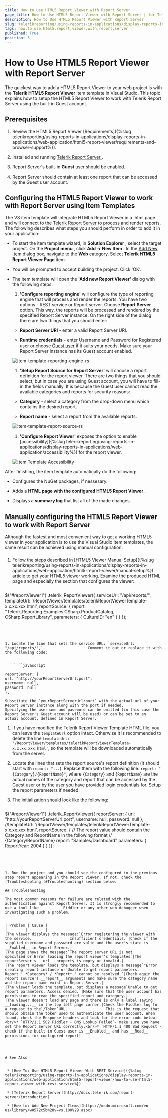 ```yaml
---
title: How to Use HTML5 Report Viewer with Report Server
page_title: How to Use HTML5 Report Viewer with Report Server | for Telerik Reporting Documentation
description: How to Use HTML5 Report Viewer with Report Server
slug: telerikreporting/using-reports-in-applications/display-reports-in-applications/web-application/html5-report-viewer/how-to-use-html5-report-viewer-with-report-server
tags: how,to,use,html5,report,viewer,with,report,server
published: True
position: 3
---
```


# How to Use HTML5 Report Viewer with Report Server



The quickest way to add a HTML5 Report Viewer to your web project is with the         __Telerik HTML5 Report Viewer__  item template in Visual Studio.         This topic explains how to setup the HTML5 Report Viewer to work with Telerik Report Server using the built-in Guest account.       

## Prerequisites

1. Review the HTML5 Report Viewer [Requirements]({%slug telerikreporting/using-reports-in-applications/display-reports-in-applications/web-application/html5-report-viewer/requirements-and-browser-support%}).             

1. Installed and running                [Telerik Report Server ](https://docs.telerik.com/report-server/introduction) .             

1. Report Server's built-in __Guest__  user should be enabled.             

1. Report Server should contain at least one report that can be accessed by the Guest user account.             

## Configuring the HTML5 Report Viewer to work with Report Server using Item Templates

The VS item template will integrate HTML5 Report Viewer in a .html page           and will connect to the            [Telerik Report Server](https://docs.telerik.com/report-server/introduction)            to process and render reports.           The following describes what steps you should perform in order to add it in your application:         

* To start the item template wizard, in __Solution Explorer__ , select the target project. On the               __Project menu__ , click __Add -> New Item__ . In the                [Add New Item](https://msdn.microsoft.com/en-us/library/w0572c5b%28v=vs.100%29.aspx)                dialog box, navigate to the __Web__  category. Select __Telerik HTML5 Report Viewer Page__  item.             

* You will be prompted to accept building the project. Click 'OK'.             

* The item template will open the __'Add new Report Viewer'__  dialog with the following steps:             

   1. __'Configure reporting engine'__  will configure the type of reporting engine that will process and render the reports.                   You have two options - REST service or Report server. Choose __Report Server__  option. This way, the reports will be                   processed and rendered by the specified Report Server instance. On the right side of the dialog there are two things that you should enter:                 

   + __Report Server URI__  - enter a valid Report Server URI.                     

   + __Runtime credentials__  - enter Username and Password for Registered user or choose                        [Guest user](https://docs.telerik.com/report-server/implementer-guide/user-management/guest-user)  if it suits your needs. Make sure your Report Server instance has its Guest account enabled.                       

  ![item-template-reporting-engine-rs](images/item-template-reporting-engine-rs.png)

   1. __'Setup Report Source for Report Server'__  will choose a report definition for the report viewer. There are two things                   that you should select, but in case you are using Guest account, you will have to fill-in the fields manually. It is because the Guest user                   cannot read the available categories and reports for security reasons:                 

   + __Category__  - select a category from the drop-down menu which contains the desired report.                     

   + __Report name__  - select a report from the available reports.                       

  ![item-template-report-source-rs](images/item-template-report-source-rs.png)

   1. __'Configure Report Viewer'__  exposes the option to enable                   [accessibility]({%slug telerikreporting/using-reports-in-applications/display-reports-in-applications/web-application/accessibility%}) for the report viewer.                   

  ![Item Template Accessibility](images/item-template-accessibility.png)

After finishing, the item template automatically do the following:         

* Configures the NuGet packages, if nessesary.             

* Adds a __HTML page with the configured HTML5 Report Viewer__ .             

* Displays a __summary log__  that list all of the made changes.             

## Manually configuring the HTML5 Report Viewer to work with Report Server

Although the fastest and most convenient way to get a working HTML5 viewer in your application is to use the Visual Studio item templates,           the same result can be achieved using manual configuration.         

###

1. Follow the steps described in [HTML5 Viewer Manual Setup]({%slug telerikreporting/using-reports-in-applications/display-reports-in-applications/web-application/html5-report-viewer/manual-setup%}) article to get your HTML5 viewer working.                   Examine the produced HTML page and especially the section that configures the viewer:                 

	
    ````javascript

$("#reportViewer1")
.telerik_ReportViewer({
serviceUrl: "/api/reports/",
templateUrl: '/ReportViewer/templates/telerikReportViewerTemplate-x.x.xx.xxx.html',
reportSource: {
report: "Telerik.Reporting.Examples.CSharp.ProductCatalog, CSharp.ReportLibrary",
parameters: {
CultureID: "en"
}
}
});
````




1. Locate the line that sets the service URL: `serviceUrl: "/api/reports/",`.                   Comment it out or replace it with the following code:                 

	
    ````javascript

reportServer: {
url: "http://yourReportServerUrl:port",
username: null,
password: null
},
````


    Substitute the `yourReportServerUrl:port` with the actual url of your Report Server instance along with the port if needed.                   Specifying the username and password can be omitted (in this case the Report Server's Guest account will be used) or can be set to an                   actual account, defined in Report Server.                 

1. If you have modified the Telerik Report Viewer Template HTML file, you can leave the `templateUrl` option intact.                   Otherwise it is recommended to delete the line `templateUrl: '/ReportViewer/templates/telerikReportViewerTemplate-x.x.xx.xxx.html'`,                   so the template will be downloaded automatically from the server.                 

1. Locate the lines that sets the report source's report definition (it should start with `report: "...`).                   Replace them with the following line: `report: "{Category}/{ReportName}"`,                   where `{Category}` and `{ReportName}` are the actual names of the category and report that can be accessed                   by the Guest user or by the user you have provided login credentials for.                     Setup the report parameters if needed.                 

1. The initialization should look like the following:                 

	
    ````javascript

$("#reportViewer1")
.telerik_ReportViewer({
reportServer: {
url: "http://yourReportServerUrl:port",
username: null,
password: null
},
//templateUrl: '/ReportViewer/templates/telerikReportViewerTemplate-x.x.xx.xxx.html',
reportSource: {
// The report value should contain the Category and ReportName in the following format
// {Category/ReportName}
report: "Samples/Dashboard"
parameters: {
ReportYear: 2004
}
}
});
````




1. Run the project and you should see the configured in the previous step report appearing in the Report Viewer. If not, check the                   [Troubleshooting](#Troubleshooting) section below.                 

## Troubleshooting

The most common reasons for failure are related with the authentication against Report Server. It is strongly recommended to use a tool like           Fiddler or any other web debugger when investigating such a problem.         


| Problem | Cause |
| ------ | ------ |
|The viewer displays the message:`Error registering the viewer with the service.                 Insufficient credentials.`|Check if the supplied username and password are valid and the user's state is __Enabled__ in Report Server.|
|The page shows the message:`The report server URL is not specified`or`Error loading the report viewer's templates`|The reportServer's __url__ property is empty or invalid.|
|The report viewer loads the template, but displays a message`"Error creating report instance`or`Unable to get report parameters.                 Report ' *Category* / *Report* ' cannot be resolved.`|Check again the report source's __report__ arguments and make sure the category name and the report name exist in Report Server.|
|The viewer loads the template, but displays a message`Unable to get report parameters. Access denied.`|Make sure that the user account has permissions to read the specified report and category.|
|The viewer doesn't load any page and there is only a label saying __loading...__ in the top left page corner.|Check the Fiddler log for a request to the`/Token`URL.                 This is the request that should obtain the token used to authenticate the user account. When found, check the Response headers and look for the error code below:<br/>* `HTTP/1.1 502 Fiddler - DNS Lookup Failed`- make sure you have set the Report Server URL correctly.<br/>* `HTTP/1.1 400 Bad Request`- check if the built-in Guest user is __Enabled__ and has __Read__ permissions for configured report|




# See Also


 * [How To: Use HTML5 Report Viewer With REST Service]({%slug telerikreporting/using-reports-in-applications/display-reports-in-applications/web-application/html5-report-viewer/how-to-use-html5-report-viewer-with-rest-service%})

 * [Telerik Report Server](http://docs.telerik.com/report-server/introduction)

 * [How to: Add New Project Items](https://msdn.microsoft.com/en-us/library/w0572c5b%28v=vs.100%29.aspx)
